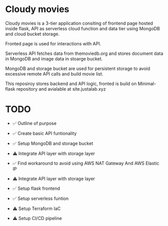 # Cloudy movies

Cloudy movies is a 3-tier application consiting of frontend page hosted inside flask, API as serverless cloud function and data tier using MongoDB and cloud bucket storage.

Fronted page is used for interactions with API.

Serverless API fetches data from themoviedb.org and stores document data in MongoDB and image data in stoarge bucket.

MongoDB and storage bucket are used for persistent storage to avoid excessive remote API calls and build movie list.

This reposiroy stores backend and API logic, fronted is build on Minimal-flask repository and avialable at site.justalab.xyz


# TODO


- ✅ Outline of purpose

- ✅️  Create basic API funtionality

- ✅️  Setup MongoDB and storage bucket

- ⚠️  Integrate API layer with storage layer

- ✅️  Find workaround to avoid using AWS NAT Gateway And AWS Elastic IP

- ⚠️  Integrate API layer with storage layer

- ✅️  Setup flask frontend

- ✅️  Setup serverless funtion

- ⚠️  Setup Terraform IaC

- ⚠️  Setup CI/CD pipeline